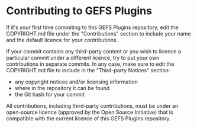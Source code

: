Contributing to GEFS Plugins
============================

If it's your first time commiting to this GEFS Plugins repository, edit
the COPYRIGHT.md file under the "Contributions" section to include your
name and the default licence for your contributions.

If your commit contains any third-party content or you wish to licence
a particular commit under a different licence, try to put your own
contributions in separate commits. In any case, make sure to edit the
COPYRIGHT.md file to include in the "Third-party Notices" section:

 - any copyright notices and/or licensing information
 - where in the repository it can be found
 - the Git hash for your commit

All contributions, including third-party contributions, must be under
an open-source licence (approved by the Open Source Initiative) that is
compatible with the current licence of this GEFS Plugins repository.